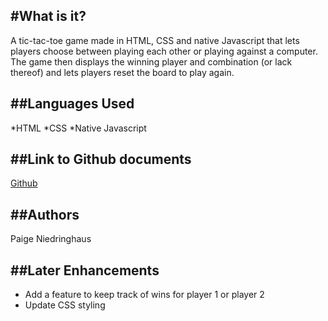 #What is it?
---
A tic-tac-toe game made in HTML, CSS and native Javascript that lets players choose between playing each other or playing against a computer. The game then displays the winning player and combination (or lack thereof) and lets players reset the board to play again.

##Languages Used
---
*HTML
*CSS
*Native Javascript

##Link to Github documents
---
[Github](https://github.com/paigen11/tic-tac-toe-javascript.git)

##Authors
---
Paige Niedringhaus

##Later Enhancements
---
* Add a feature to keep track of wins for player 1 or player 2
* Update CSS styling 
